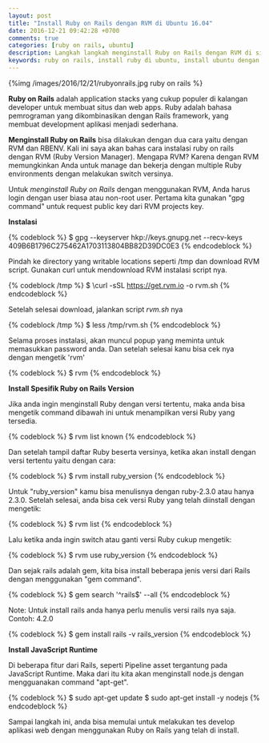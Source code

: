 ```yaml
---
layout: post
title: "Install Ruby on Rails dengan RVM di Ubuntu 16.04"
date: 2016-12-21 09:42:28 +0700
comments: true
categories: [ruby on rails, ubuntu]
description: Langkah langkah menginstall Ruby on Rails dengan RVM di sistem operasi Ubuntu 16.04
keywords: ruby on rails, install ruby di ubuntu, install ubuntu dengan rvm.
---
```


{%img /images/2016/12/21/rubyonrails.jpg ruby on rails %}

**Ruby on Rails** adalah application stacks yang cukup populer di kalangan developer untuk membuat situs dan web apps. Ruby adalah bahasa pemrograman yang dikombinasikan dengan Rails framework, yang membuat development aplikasi menjadi sederhana.

<!-- more -->

**Menginstall Ruby on Rails** bisa dilakukan dengan dua cara yaitu dengan RVM dan RBENV. Kali ini saya akan bahas cara instalasi ruby on rails dengan RVM (Ruby Version Manager). Mengapa RVM? Karena dengan RVM memungkinkan Anda untuk manage dan bekerja dengan multiple Ruby environments dengan melakukan switch versinya.

Untuk *menginstall Ruby on Rails* dengan menggunakan RVM, Anda harus login dengan user biasa atau non-root user. Pertama kita gunakan "gpg command" untuk request public key dari RVM projects key.


**Instalasi**

{% codeblock %}
$ gpg --keyserver hkp://keys.gnupg.net --recv-keys 409B6B1796C275462A1703113804BB82D39DC0E3
{% endcodeblock %}

Pindah ke directory yang writable locations seperti /tmp dan download RVM script. Gunakan curl untuk mendownload RVM instalasi script nya.

{% codeblock /tmp %}
$ \curl -sSL https://get.rvm.io -o rvm.sh
{% endcodeblock %}

Setelah selesai download, jalankan script *rvm.sh* nya

{% codeblock /tmp %}
$ less /tmp/rvm.sh
{% endcodeblock %}

Selama proses instalasi, akan muncul popup yang meminta untuk memasukkan password anda. Dan setelah selesai kanu bisa cek nya dengan mengetik 'rvm'

{% codeblock %}
$ rvm
{% endcodeblock %}


**Install Spesifik Ruby on Rails Version**

Jika anda ingin menginstall Ruby dengan versi tertentu, maka anda bisa mengetik command dibawah ini untuk menampilkan versi Ruby yang tersedia.

{% codeblock %}
$ rvm list known
{% endcodeblock %}

Dan setelah tampil daftar Ruby beserta versinya, ketika akan install dengan versi tertentu yaitu dengan cara:

{% codeblock %}
$ rvm install ruby_version
{% endcodeblock %}

Untuk "ruby_version" kamu bisa menulisnya dengan ruby-2.3.0 atau hanya 2.3.0. Setelah selesai, anda bisa cek versi Ruby yang telah diinstall dengan mengetik:

{% codeblock %}
$ rvm list
{% endcodeblock %}

Lalu ketika anda ingin switch atau ganti versi Ruby cukup mengetik:

{% codeblock %}
$ rvm use ruby_version
{% endcodeblock %}

Dan sejak rails adalah gem, kita bisa install beberapa jenis versi dari Rails dengan menggunakan "gem command".

{% codeblock %}
$ gem search '^rails$' --all
{% endcodeblock %}

Note: Untuk install rails anda hanya perlu menulis versi rails nya saja. Contoh: 4.2.0

{% codeblock %}
$ gem install rails -v rails_version
{% endcodeblock %}


**Install JavaScript Runtime**

Di beberapa fitur dari Rails, seperti Pipeline asset tergantung pada JavaScript Runtime. Maka dari itu kita akan menginstall node.js dengan mengguanakan command "apt-get".

{% codeblock %}
$ sudo apt-get update
$ sudo apt-get install -y nodejs
{% endcodeblock %}

Sampai langkah ini, anda bisa memulai untuk melakukan tes develop aplikasi web dengan menggunakan Ruby on Rails yang telah di install.